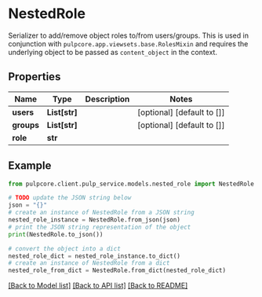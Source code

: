 # NestedRole

Serializer to add/remove object roles to/from users/groups.  This is used in conjunction with ``pulpcore.app.viewsets.base.RolesMixin`` and requires the underlying object to be passed as ``content_object`` in the context.

## Properties

Name | Type | Description | Notes
------------ | ------------- | ------------- | -------------
**users** | **List[str]** |  | [optional] [default to []]
**groups** | **List[str]** |  | [optional] [default to []]
**role** | **str** |  | 

## Example

```python
from pulpcore.client.pulp_service.models.nested_role import NestedRole

# TODO update the JSON string below
json = "{}"
# create an instance of NestedRole from a JSON string
nested_role_instance = NestedRole.from_json(json)
# print the JSON string representation of the object
print(NestedRole.to_json())

# convert the object into a dict
nested_role_dict = nested_role_instance.to_dict()
# create an instance of NestedRole from a dict
nested_role_from_dict = NestedRole.from_dict(nested_role_dict)
```
[[Back to Model list]](../README.md#documentation-for-models) [[Back to API list]](../README.md#documentation-for-api-endpoints) [[Back to README]](../README.md)


